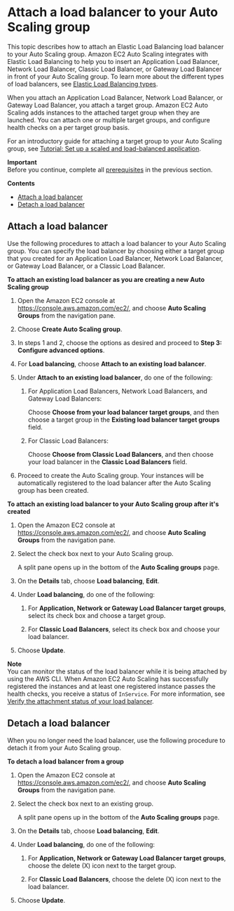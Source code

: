 # Attach a load balancer to your Auto Scaling group<a name="attach-load-balancer-asg"></a>

This topic describes how to attach an Elastic Load Balancing load balancer to your Auto Scaling group\. Amazon EC2 Auto Scaling integrates with Elastic Load Balancing to help you to insert an Application Load Balancer, Network Load Balancer, Classic Load Balancer, or Gateway Load Balancer in front of your Auto Scaling group\. To learn more about the different types of load balancers, see [Elastic Load Balancing types](autoscaling-load-balancer.md#integrations-aws-elastic-load-balancing-types)\.

When you attach an Application Load Balancer, Network Load Balancer, or Gateway Load Balancer, you attach a target group\. Amazon EC2 Auto Scaling adds instances to the attached target group when they are launched\. You can attach one or multiple target groups, and configure health checks on a per target group basis\. 

For an introductory guide for attaching a target group to your Auto Scaling group, see [Tutorial: Set up a scaled and load\-balanced application](tutorial-ec2-auto-scaling-load-balancer.md)\.

**Important**  
Before you continue, complete all [prerequisites](getting-started-elastic-load-balancing.md) in the previous section\.

**Contents**
+ [Attach a load balancer](#as-add-load-balancer-console)
+ [Detach a load balancer](#as-remove-load-balancer)

## Attach a load balancer<a name="as-add-load-balancer-console"></a>

Use the following procedures to attach a load balancer to your Auto Scaling group\. You can specify the load balancer by choosing either a target group that you created for an Application Load Balancer, Network Load Balancer, or Gateway Load Balancer, or a Classic Load Balancer\. 

**To attach an existing load balancer as you are creating a new Auto Scaling group**

1. Open the Amazon EC2 console at [https://console\.aws\.amazon\.com/ec2/](https://console.aws.amazon.com/ec2/), and choose **Auto Scaling Groups** from the navigation pane\.

1. Choose **Create Auto Scaling group**\.

1.  In steps 1 and 2, choose the options as desired and proceed to **Step 3: Configure advanced options**\.

1. For **Load balancing**, choose **Attach to an existing load balancer**\.

1. Under **Attach to an existing load balancer**, do one of the following:

   1. For Application Load Balancers, Network Load Balancers, and Gateway Load Balancers:

      Choose **Choose from your load balancer target groups**, and then choose a target group in the **Existing load balancer target groups** field\.

   1. For Classic Load Balancers:

      Choose **Choose from Classic Load Balancers**, and then choose your load balancer in the **Classic Load Balancers** field\.

1. Proceed to create the Auto Scaling group\. Your instances will be automatically registered to the load balancer after the Auto Scaling group has been created\. 

**To attach an existing load balancer to your Auto Scaling group after it's created**

1. Open the Amazon EC2 console at [https://console\.aws\.amazon\.com/ec2/](https://console.aws.amazon.com/ec2/), and choose **Auto Scaling Groups** from the navigation pane\.

1. Select the check box next to your Auto Scaling group\.

   A split pane opens up in the bottom of the **Auto Scaling groups** page\. 

1. On the **Details** tab, choose **Load balancing**, **Edit**\.

1. Under **Load balancing**, do one of the following:

   1. For **Application, Network or Gateway Load Balancer target groups**, select its check box and choose a target group\.

   1. For **Classic Load Balancers**, select its check box and choose your load balancer\.

1. Choose **Update**\.

**Note**  
You can monitor the status of the load balancer while it is being attached by using the AWS CLI\. When Amazon EC2 Auto Scaling has successfully registered the instances and at least one registered instance passes the health checks, you receive a status of `InService`\. For more information, see [Verify the attachment status of your load balancer](load-balancer-status.md)\.

## Detach a load balancer<a name="as-remove-load-balancer"></a>

When you no longer need the load balancer, use the following procedure to detach it from your Auto Scaling group\.

**To detach a load balancer from a group**

1. Open the Amazon EC2 console at [https://console\.aws\.amazon\.com/ec2/](https://console.aws.amazon.com/ec2/), and choose **Auto Scaling Groups** from the navigation pane\.

1. Select the check box next to an existing group\.

   A split pane opens up in the bottom of the **Auto Scaling groups** page\.

1. On the **Details** tab, choose **Load balancing**, **Edit**\.

1. Under **Load balancing**, do one of the following:

   1. For **Application, Network or Gateway Load Balancer target groups**, choose the delete \(X\) icon next to the target group\.

   1. For **Classic Load Balancers**, choose the delete \(X\) icon next to the load balancer\. 

1. Choose **Update**\.